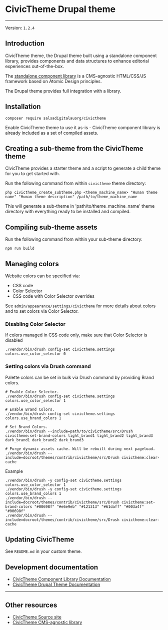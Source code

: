 # CivicTheme Drupal theme

----

Version: `1.2.4`

## Introduction

CivicTheme theme, the Drupal theme built using a standalone component library,
provides components and data structures to enhance editorial experiences
out-of-the-box.

The [standalone component library](https://github.com/salsadigitalauorg/civictheme_library)
is a CMS-agnostic HTML/CSS/JS framework based on Atomic Design principles.

The Drupal theme provides full integration with a library.

## Installation

    composer require salsadigitalauorg/civictheme

Enable CivicTheme theme to use it as-is - CivicTheme component library is
already included as a set of compiled assets.

## Creating a sub-theme from the CivicTheme theme

CivicTheme provides a starter theme and a script to generate a child theme for
you to get started with.

Run the following command from within `civictheme` theme directory:

    php civictheme_create_subtheme.php <theme_machine_name> "Human theme name" "Human theme description" /path/to/theme_machine_name

This will generate a sub-theme in 'path/to/theme_machine_name' theme directory
with everything ready to be installed and compiled.

## Compiling sub-theme assets

Run the following command from within your sub-theme directory:

    npm run build

## Managing colors

Website colors can be specified via:
- CSS code
- Color Selector
- CSS code with Color Selector overrides

See `admin/appearance/settings/civictheme` for more details about colors and to
set colors via Color Selector.

### Disabling Color Selector

If colors managed in CSS code only, make sure that Color Selector is disabled

    ./vendor/bin/drush config-set civictheme.settings colors.use_color_selector 0

### Setting colors via Drush command

Palette colors can be set in bulk via Drush command by providing Brand colors.

    # Enable Color Selector.
    ./vendor/bin/drush config-set civictheme.settings colors.use_color_selector 1

    # Enable Brand Colors.
    ./vendor/bin/drush config-set civictheme.settings colors.use_brand_colors 1

    # Set Brand Colors.
    ./vendor/bin/drush --include=path/to/civictheme/src/Drush civictheme:set-brand-colors light_brand1 light_brand2 light_brand3 dark_brand1 dark_brand2 dark_brand3

    # Purge dynamic assets cache. Will be rebuilt during next pageload.
    ./vendor/bin/drush --include=docroot/themes/contrib/civictheme/src/Drush civictheme:clear-cache

Example

    ./vendor/bin/drush -y config-set civictheme.settings colors.use_color_selector 1
    ./vendor/bin/drush -y config-set civictheme.settings colors.use_brand_colors 1
    ./vendor/bin/drush --include=docroot/themes/contrib/civictheme/src/Drush civictheme:set-brand-colors "#00698f" "#e6e9eb" "#121313" "#61daff" "#003a4f" "#00698f"
    ./vendor/bin/drush --include=docroot/themes/contrib/civictheme/src/Drush civictheme:clear-cache

## Updating CivicTheme

See `README.md` in your custom theme.

## Development documentation

- [CivicTheme Component Library Documentation](./civictheme_library/docs/README.md)
- [CivicTheme Drupal Theme Documentation](./docs/README.md)

----

## Other resources

- [CivicTheme Source site](https://github.com/salsadigitalauorg/civictheme_source)
- [CivicTheme CMS-agnostic library](https://github.com/salsadigitalauorg/civictheme_library)
